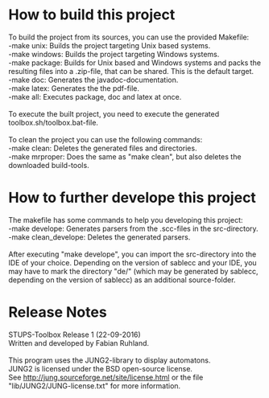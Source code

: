 How to build this project
==============

To build the project from its sources, you can use the provided Makefile:<br>
-make unix: Builds the project targeting Unix based systems.<br>
-make windows: Builds the project targeting Windows systems.<br>
-make package: Builds for Unix based and Windows systems and packs the resulting files into a .zip-file, that can be shared. This is the default target.<br>
-make doc: Generates the javadoc-documentation.<br>
-make latex: Generates the the pdf-file.<br>
-make all: Executes package, doc and latex at once.<br><br>
To execute the built project, you need to execute the generated toolbox.sh/toolbox.bat-file.<br><br>
To clean the project you can use the following commands:<br>
-make clean: Deletes the generated files and directories.<br>
-make mrproper: Does the same as "make clean", but also deletes the downloaded build-tools.

How to further develope this project
==============

The makefile has some commands to help you developing this project:<br>
-make develope: Generates parsers from the .scc-files in the src-directory.<br>
-make clean_develope: Deletes the generated parsers.<br><br>
After executing "make develope", you can import the src-directory into the IDE of your choice. Depending on the version of sablecc and your IDE, you may have to mark the directory "de/" (which may be generated by sablecc, depending on the version of sablecc) as an additional source-folder.

Release Notes
==============
STUPS-Toolbox Release 1 (22-09-2016)<br>
Written and developed by Fabian Ruhland.<br><br>
This program uses the JUNG2-library to display automatons.<br>
JUNG2 is licensed under the BSD open-source license.<br>
See http://jung.sourceforge.net/site/license.html or the file "lib/JUNG2/JUNG-license.txt" for more information.
